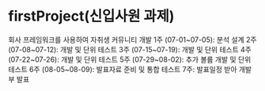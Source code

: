 # firstProject(신입사원 과제)
회사 프레임워크를 사용하여 자취생 커뮤니티 개발
1주 (07-01~07-05): 분석 설계
2주 (07-08~07-12): 개발 및 단위 테스트
3주 (07-15~07-19): 개발 및 단위 테스트 
4주 (07-22~07-26): 개발 및 단위 테스트
5주 (07-29~08-02): 추가 볼륨 개발 및 단위 테스트
6주 (08-05~08-09): 발표자료 준비 및 통합 테스트
7주: 발표일정 받아 개발부 발표
